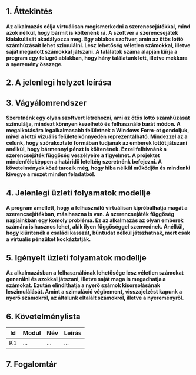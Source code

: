 ## 1. Áttekintés
#### Az alkalmazás célja virtuálisan megismerkedni a szerencsejátékkal, mind azok nélkül, hogy bármit is költenénk rá. A szoftver a szerencsejáték kialakulását akadályozza meg. Egy ablakos szoftver, amin az ötös lottó számhúzásait lehet szimulálni. Lesz lehetőség véletlen számokkal, illetve saját megadott számokkal játszani. A találatok száma alapján kiírja a program egy felugró ablakban, hogy hány találatunk lett, illetve mekkora a nyeremény összege.

## 2. A jelenlegi helyzet leírása

## 3. Vágyálomrendszer
#### Szeretnénk egy olyan szoftvert létrehozni, ami az ötös lottó számhúzását szimulálja, mindezt könnyen kezelhető és felhasználó barát módon. A megalkotására legalkalmasabb felületnek a Windows Form-ot gondoljuk, mivel a lottó vizuális felülete könnyedén reprezentálható. Mindezzel az a célunk, hogy szórakoztató formában tudjanak az emberek lottót játszani anélkül, hogy bármennyi pénzt is költenének. Ezzel felhívnánk a szerencsejáték függőség veszélyeire a figyelmet. A projektet mindenféleképpen a határidő leteltéig szeretnénk befejezni. A követelmények közé tarozik még, hogy hiba nélkül működjön és mindenki kivegye a részét minden feladatból.


## 4. Jelenlegi üzleti folyamatok modellje
#### A program amellett, hogy a felhasználó virtuálisan kipróbálhatja magát a szerencsejátékban, más haszna is van. A szerencsejáték függőség napjainkban egy komoly probléma. Ez az alkalmazás az olyan emberek számára is hasznos lehet, akik ilyen függőséggel szenvednek. Anélkül, hogy kiürítenék a családi kasszát, bűntudat nélkül játszhatnak, mert csak a virtuális pénzüket kockáztatják.

## 5. Igényelt üzleti folyamatok modellje
#### Az alkalmazásban a felhasználónak lehetősége lesz véletlen számokat generálni és azokkal játszani, illetve saját maga is megadhatja a számokat. Ezután elindíthatja a nyerő számok kisorsolásának leszimulálását. Amint a szimuláció végbement, visszajelzést kapunk a nyerő számokról, az általunk eltalált számokról, illetve a nyereményről.

## 6. Követelménylista

| Id | Modul | Név | Leírás |
| :---: | --- | --- | --- |
| K1 | ... | ... | ... |

## 7. Fogalomtár
